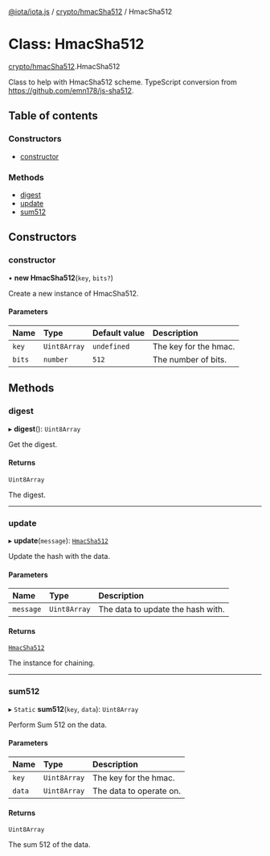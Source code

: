 [@iota/iota.js](../README.md) / [crypto/hmacSha512](../modules/crypto_hmacSha512.md) / HmacSha512

# Class: HmacSha512

[crypto/hmacSha512](../modules/crypto_hmacSha512.md).HmacSha512

Class to help with HmacSha512 scheme.
TypeScript conversion from https://github.com/emn178/js-sha512.

## Table of contents

### Constructors

- [constructor](crypto_hmacSha512.HmacSha512.md#constructor)

### Methods

- [digest](crypto_hmacSha512.HmacSha512.md#digest)
- [update](crypto_hmacSha512.HmacSha512.md#update)
- [sum512](crypto_hmacSha512.HmacSha512.md#sum512)

## Constructors

### constructor

• **new HmacSha512**(`key`, `bits?`)

Create a new instance of HmacSha512.

#### Parameters

| Name | Type | Default value | Description |
| :------ | :------ | :------ | :------ |
| `key` | `Uint8Array` | `undefined` | The key for the hmac. |
| `bits` | `number` | `512` | The number of bits. |

## Methods

### digest

▸ **digest**(): `Uint8Array`

Get the digest.

#### Returns

`Uint8Array`

The digest.

___

### update

▸ **update**(`message`): [`HmacSha512`](crypto_hmacSha512.HmacSha512.md)

Update the hash with the data.

#### Parameters

| Name | Type | Description |
| :------ | :------ | :------ |
| `message` | `Uint8Array` | The data to update the hash with. |

#### Returns

[`HmacSha512`](crypto_hmacSha512.HmacSha512.md)

The instance for chaining.

___

### sum512

▸ `Static` **sum512**(`key`, `data`): `Uint8Array`

Perform Sum 512 on the data.

#### Parameters

| Name | Type | Description |
| :------ | :------ | :------ |
| `key` | `Uint8Array` | The key for the hmac. |
| `data` | `Uint8Array` | The data to operate on. |

#### Returns

`Uint8Array`

The sum 512 of the data.
